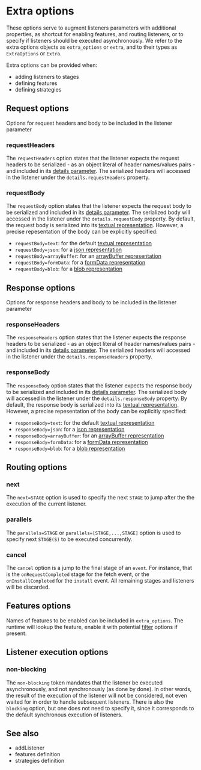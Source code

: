 # Extra options

These options serve to augment listeners parameters with additional properties, as shortcut for enabling features, and routing listeners, or to specify if listeners should be executed asynchronously. 
We refer to the extra options objects as `extra_options` or `extra`, and to their types as `ExtraOptions` or `Extra`.

Extra options can be provided when:
- adding listeners to stages
- defining features
- defining strategies


## Request options
Options for request headers and body to be included in the listener parameter

### requestHeaders
The `requestHeaders` option states that the listener expects the request headers to be serialized - as an object literal of header names/values pairs - and included in its [details parameter](details.md#parameter). The serialized headers will accessed in the listener under the `details.requestHeaders` property. 

### requestBody
The `requestBody` option states that the listener expects the request body to be serialized and included in its [details parameter](details.md#parameter). The serialized body will accessed in the listener under the `details.requestBody` property.
By default, the request body is serialized into its [textual representation](https://developer.mozilla.org/en-US/docs/Web/API/Request/text).
However, a precise repesentation of the body can be explicitly specified:
- `requestBody=text`: for the default [textual representation](https://developer.mozilla.org/en-US/docs/Web/API/Request/text)
- `requestBody=json`: for a [json representation](https://developer.mozilla.org/en-US/docs/Web/API/Request/json)
- `requestBody=arrayBuffer`: for an [arrayBuffer representation](https://developer.mozilla.org/en-US/docs/Web/API/Request/arrayBuffer)
- `requestBody=formData`: for a [formData representation](https://developer.mozilla.org/en-US/docs/Web/API/Request/formData)
- `requestBody=blob`: for a [blob representation](https://developer.mozilla.org/en-US/docs/Web/API/Request/blob)


## Response options
Options for response headers and body to be included in the listener parameter

### responseHeaders
The `responseHeaders` option states that the listener expects the response headers to be serialized - as an object literal of header names/values pairs - and included in its [details parameter](details.md#parameter). The serialized headers will accessed in the listener under the `details.responseHeaders` property. 

### responseBody
The `responseBody` option states that the listener expects the response body to be serialized and included in its [details parameter](details.md#parameter). The serialized body will accessed in the listener under the `details.responseBody` property.
By default, the response body is serialized into its [textual representation](https://developer.mozilla.org/en-US/docs/Web/API/Response/text).
However, a precise repesentation of the body can be explicitly specified:
- `responseBody=text`: for the default [textual representation](https://developer.mozilla.org/en-US/docs/Web/API/Response/text)
- `responseBody=json`: for a [json representation](https://developer.mozilla.org/en-US/docs/Web/API/Response/json)
- `responseBody=arrayBuffer`: for an [arrayBuffer representation](https://developer.mozilla.org/en-US/docs/Web/API/Response/arrayBuffer)
- `responseBody=formData`: for a [formData representation](https://developer.mozilla.org/en-US/docs/Web/API/Response/formData)
- `responseBody=blob`: for a [blob representation](https://developer.mozilla.org/en-US/docs/Web/API/Response/blob)


## Routing options

### next
The `next=STAGE` option is used to specify the next `STAGE` to jump after the the execution of the current listener.

### parallels
The `parallels=STAGE` or `parallels=[STAGE,...,STAGE]` option is used to specify next `STAGE(S)` to be executed concurrently. 

### cancel
The `cancel` option is a jump to the final stage of an `event`. For instance, that is the `onRequestCompleted` stage for the fetch event, or the `onInstallCompleted` for the `install` event.   All remaining stages and listeners will be discarded.

## Features options
Names of features to be enabled can be included in `extra_options`. The runtime will lookup the feature, enable it with potential [filter](filter.md) options if present. 

## Listener execution options

### non-blocking
The `non-blocking` token mandates that the listener be executed asynchronously, and not synchronously (as done by done). In other words, the result of the execution of the listener will not be considered, not even waited for in order to handle subsequent listeners. 
There is also the `blocking` option, but one does not need to specify it, since it corresponds to the default synchronous execution of listeners. 


## See also
- addListener
- features definition
- strategies definition

